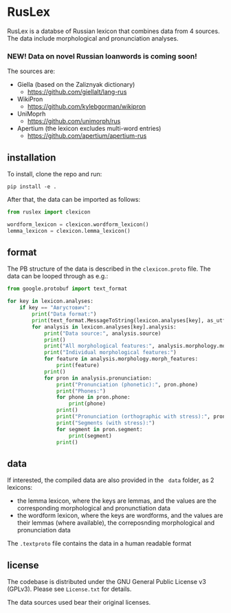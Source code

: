 # RusLex

RusLex is a databse of Russian lexicon that combines data from 4 sources. The data include morphological and pronunciation analyses.

### NEW! Data on novel Russian loanwords is coming soon!

The sources are:

- Giella (based on the Zaliznyak dictionary)
  - https://github.com/giellalt/lang-rus
- WikiPron
  - https://github.com/kylebgorman/wikipron
- UniMoprh
  - https://github.com/unimorph/rus
- Apertium (the lexicon excludes multi-word entries)
    - https://github.com/apertium/apertium-rus

## installation

To install, clone the repo and run:

```shell
pip install -e .
```

After that, the data can be imported as follows:
```python
from ruslex import clexicon

wordform_lexicon = clexicon.wordform_lexicon()
lemma_lexicon = clexicon.lemma_lexicon()
```

## format

The PB structure of the data is described in the ```clexicon.proto``` file.
The data can be looped through as e.g.:
```python
from google.protobuf import text_format

for key in lexicon.analyses:
	if key == "Августович":
		print("Data format:")
		print(text_format.MessageToString(lexicon.analyses[key], as_utf8=True))
		for analysis in lexicon.analyses[key].analysis:
			print("Data source:", analysis.source)
			print()
			print("All morphological features:", analysis.morphology.morph_features)
			print("Individual morphological features:")
			for feature in analysis.morphology.morph_features:
				print(feature)
			print()
			for pron in analysis.pronunciation:
				print("Pronunciation (phonetic):", pron.phone)
				print("Phones:")
				for phone in pron.phone:
					print(phone)
				print()
				print("Pronunciation (orthographic with stress):", pron.segment)
				print("Segments (with stress):")
				for segment in pron.segment:
					print(segment)
				print()
```


## data

If interested, the compiled data are also provided in the ``` data``` folder, as 2 lexicons:
- the lemma lexicon, where the keys are lemmas, and the values are the corresponding morphological and pronunctiation data 
- the wordform lexicon, where the keys are wordforms, and the values are their lemmas (where available), the correposnding morphological  and pronunciation data

The ```.textproto``` file contains the data in a human readable format

## license

The codebase is distributed under the GNU General Public License v3 (GPLv3). Please see ```License.txt``` for details.

The data sources used bear their original licenses.





